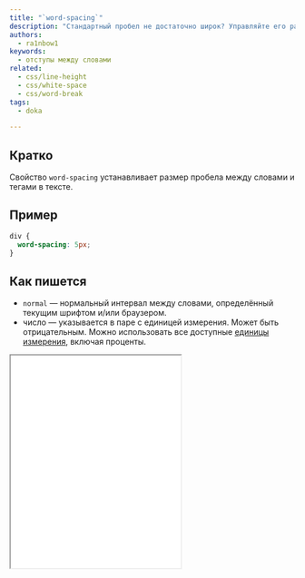 ```yaml
---
title: "`word-spacing`"
description: "Стандартный пробел не достаточно широк? Управляйте его размером через CSS."
authors:
  - ra1nbow1
keywords:
  - отступы между словами
related:
  - css/line-height
  - css/white-space
  - css/word-break
tags:
  - doka

---
```


## Кратко

Свойство `word-spacing` устанавливает размер пробела между словами и тегами в тексте.

## Пример

```css
div {
  word-spacing: 5px;
}
```

## Как пишется

- `normal` — нормальный интервал между словами, определённый текущим шрифтом и/или браузером.
- число — указывается в паре с единицей измерения. Может быть отрицательным. Можно использовать все доступные [единицы измерения](/css/numeric-types/), включая проценты.

<iframe title="Варианты значений" src="demos/basic/" height="375"></iframe>
